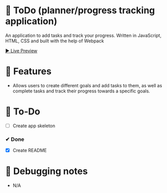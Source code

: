# 🎨 ToDo (planner/progress tracking application)

An application to add tasks and track your progress. Written in JavaScript, HTML, CSS and built with the help of Webpack

[▶ Live Preview](https://petromirkolev.github.io/odin-todo/)

# 🚀 Features

- Allows users to create different goals and add tasks to them, as well as complete tasks and track their progress towards a specific goals.

# 🔨 To-Do

- [ ] Create app skeleton

### ✔ Done

- [x] Create README

# 📖 Debugging notes

- N/A
